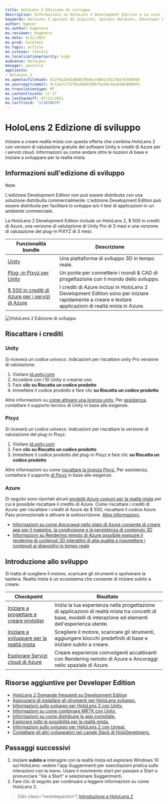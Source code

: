 ```yaml
---
title: HoloLens 2 Edizione di sviluppo
description: Informazioni su HoloLens 2 Development Edition e su cosa fare dopo averrne una propria.
keywords: HoloLens 2 opzioni di acquisto, opzioni HoloLens, Developer Edition
author: bgener
ms.author: bogenera
ms.reviewer: bogenera
ms.date: 4/12/2021
ms.prod: hololens
ms.topic: article
ms.sitesec: library
ms.localizationpriority: high
audience: HoloLens
manager: yannisle
appliesto:
- HoloLens 2
ms.openlocfilehash: 613f0a24d1d0d0740ebc448b2c92238a76350958
ms.sourcegitcommit: 4c15afc772fba26683d9b75e38c44a018b4889f6
ms.translationtype: MT
ms.contentlocale: it-IT
ms.lasthandoff: 07/12/2021
ms.locfileid: "113639676"
---
```

# <a name="hololens-2-development-edition"></a>HoloLens 2 Edizione di sviluppo

Iniziare a creare realtà mista con questa offerta che combina HoloLens 2 con versioni di valutazione gratuite del software Unity e crediti di Azure per i servizi cloud. Informazioni su come andare oltre le nozioni di base e iniziare a sviluppare per la realtà mista.

## <a name="learn-about-the-development-edition"></a>Informazioni sull'edizione di sviluppo

> [!NOTE]
> L'edizione Development Edition non può essere distribuita con una soluzione distribuita commercialmente. L'edizione Development Edition può essere distribuita per facilitare lo sviluppo e/o il test di applicazioni in un ambiente commerciale.  

La HoloLens 2 Development Edition include un HoloLens 2, $ 500 in crediti di Azure, una versione di valutazione di Unity Pro di 3 mesi e una versione di valutazione del plug-in PiXYZ di 3 mesi:

| Funzionalità bundle | Descrizione |
|---|---|
|  [Unity](https://unity.com/) | Una piattaforma di sviluppo 3D in tempo reale.   |
|  [Plug-in Pixyz per Unity](https://www.pixyz-software.com/plugin/) | Un ponte per connettere i mondi &amp; CAD di progettazione con il mondo dello sviluppo.   |
| [$ 500 in crediti di Azure per i servizi di Azure](https://azure.microsoft.com/resources/) | I crediti di Azure inclusi in HoloLens 2 Development Edition sono per iniziare rapidamente a creare e testare applicazioni di realtà mista in Azure. |

![HoloLens 2 Edizione di sviluppo](./images/hololens-2-dev-ed.png)

## <a name="redeem-your-credits"></a>Riscattare i crediti

### <a name="unity"></a>Unity
Si riceverà un codice univoco. Indicazioni per riscattare unity Pro versione di valutazione:
1. Visitare [id.unity.com](http://id.unity.com/)
1. Accedere con l'ID Unity o crearne uno
1. Fare **clic su Riscatta un codice prodotto**
1. Immettere il codice prodotto e fare clic **su Riscatta un codice prodotto**

Altre informazioni su [come attivare una licenza unity.](https://support.unity3d.com/hc/articles/211438683-How-do-I-activate-my-license-) Per [assistenza,](https://support.unity3d.com/hc) contattare il supporto tecnico di Unity in base alle esigenze.  

### <a name="pixyz"></a>Pixyz
Si riceverà un codice univoco. Indicazioni per riscattare la versione di valutazione del plug-in Pixyz:
1. Visitare [id.unity.com](http://id.unity.com/)
1. Fare **clic su Riscatta un codice prodotto**
1. Immettere il codice prodotto del plug-in Pixyz e fare clic **su Riscatta un codice prodotto**

Altre informazioni su come [riscattare la licenza Pixyz.](https://www.pixyz-software.com/documentations/html/2020.1/review/TrialLicense.html) Per assistenza, contattare il supporto [di Pixyz](https://www.pixyz-software.com/support/) in base alle esigenze.

### <a name="azure"></a>Azure
Di seguito sono riportati alcuni [prodotti Azure comuni per la realtà mista](https://azure.microsoft.com/topic/mixed-reality/) per cui è possibile riscattare il credito di Azure.
Come riscattare i crediti di Azure: per riscattare i crediti di Azure da $ 500, riscattare il codice Azure Pass promozionale e attivare la sottoscrizione. [Altre informazioni.](hololens2-development-edition-faq.yml#how-can-i-redeem-my--500-azure-credit-)

- [Informazioni su come Ancoraggi nello stato di Azure consente di creare app per il mapping, la condivisione e la persistenza di contenuto 3D](https://azure.microsoft.com/services/spatial-anchors/)
- [Informazioni su Rendering remoto di Azure possibile eseguire il rendering di contenuti 3D interattivi di alta qualità e trasmettere i contenuti ai dispositivi in tempo reale](https://azure.microsoft.com/services/remote-rendering/)

## <a name="get-started-developing"></a>Introduzione allo sviluppo

Si tratta di scegliere il motore, scaricare gli strumenti e spolverare la tastiera. Realtà mista è un ecosistema che consente di iniziare subito a creare.

|     Checkpoint                              |     Risultato                                                                                                                    |
|---------------------------------------------|---------------------------------------------------------------------------------------------------------------------------------|
|     [Iniziare a progettare e creare prototipi](/windows/mixed-reality/design/design)         |     Inizia la tua esperienza nella progettazione di applicazioni di realtà mista tra concetti di base, modelli di interazione ed elementi dell'esperienza utente.     |
|     [Iniziare a sviluppare per la realtà mista](/windows/mixed-reality/develop/development?tabs=unity)    |     Scegliere il motore, scaricare gli strumenti, aggiungere blocchi predefiniti di base e iniziare subito a creare.                                  |
|     [Esplorare Servizi cloud di Azure](/windows/mixed-reality/develop/mixed-reality-cloud-services)            |     Creare esperienze coinvolgenti accattivanti con Rendering remoto di Azure e Ancoraggi nello spaziale di Azure.                                 |

## <a name="developer-edition-additional-resources"></a>Risorse aggiuntive per Developer Edition

- [HoloLens 2 Domande frequenti su Development Edition](hololens2-development-edition-faq.yml)
- [Assicurarsi di installare gli strumenti per HoloLens sviluppo.](/windows/mixed-reality/develop/install-the-tools?tabs=unity)
- [Informazioni sullo sviluppo per HoloLens 2 con Unity.](/windows/mixed-reality/develop/unity/unity-development-overview?tabs=mrtk%2Carr%2Chl2)
- [Informazioni su come combinare MRTK con Unity.](/windows/mixed-reality/develop/unity/mrtk-getting-started)
- [Informazioni su come distribuire le app compilate.](app-deploy-overview.md)
- [Esplorare tutte le possibilità per la realtà mista.](/windows/mixed-reality/)
- [Informazioni sullo sviluppo per HoloLens 2 con Unreal.](/windows/mixed-reality/develop/unreal/unreal-development-overview?tabs=mrtk%2Casa)
- [Contattare gli altri sviluppatori nel canale Slack di HoloDevelopers.](https://holodevelopersslack.azurewebsites.net/)

## <a name="next-steps"></a>Passaggi successivi

1. Iniziare **subito a** interagire con la realtà mista ed esplorare Windows 10 sul HoloLens: vedere l'app Suggerimenti per esercitazioni pratica sulle interazioni con la mano. Usare il movimento start per passare a Start o pronunciare "Vai a Start" e selezionare Suggerimenti.
1. Fare clic di seguito per continuare a leggere informazioni su come HoloLens 2.

> [!div class="nextstepaction"]
> [Introduzione a HoloLens 2](hololens2-basic-usage.md)
